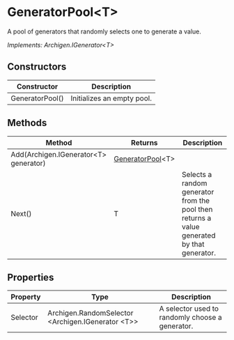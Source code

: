 # GeneratorPool&lt;T&gt;

A pool of generators that randomly selects one to generate a value.

*Implements: Archigen.IGenerator&lt;T&gt;*

## Constructors

| Constructor | Description |
|-------------|-------------|
| GeneratorPool<T>() | Initializes an empty pool. |

## Methods

| Method | Returns | Description |
|--------|---------|-------------|
| Add(Archigen.IGenerator&lt;T&gt; generator)| [GeneratorPool](generatorpool-less-than-t-greater-than.md)&lt;T&gt; |  |
| Next()| T | Selects a random generator from the pool then returns a value generated by that generator. |

## Properties

| Property | Type | Description |
|----------|------|-------------|
| Selector | Archigen.RandomSelector &lt;Archigen.IGenerator &lt;T&gt;&gt; | A selector used to randomly choose a generator. |
